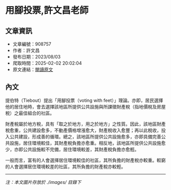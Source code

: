 # 用腳投票,許文昌老師

## 文章資訊
- 文章編號：908757
- 作者：許文昌
- 發布日期：2023/08/03
- 爬取時間：2025-02-02 20:02:04
- 原文連結：[閱讀原文](https://real-estate.get.com.tw/Columns/detail.aspx?no=908757)

## 內文
提伯特（Tiebout）提出「用腳投票（voting with feet）」理論。亦即，居民選擇他的居住地時，會去選擇該地區所提供公共設施與所課徵財產稅（指地價稅及房屋稅）之最佳組合的社區。

財產稅屬於地方稅，具有「取之於地方，用之於地方」之性質。因此，該地區財產稅愈重，公共建設愈多，不動產價格增漲愈大，財產稅收入愈豐；再以此稅收，投入公共建設，形成善的循環。總之，該地區所提供公共設施愈多，亦即具備完善公共設施，居住環境較佳，其財產稅負擔亦愈重。相反地，該地區所提供公共設施愈少，亦即公共設施較不完備，居住環境較差，其財產稅負擔亦愈輕。

一般而言，富有的人會選擇居住環境較佳的社區，其所負擔的財產稅亦較重。較窮的人會選擇居住環境較差的社區，其所負擔的財產稅亦較輕。

---
*注：本文圖片存放於 ./images/ 目錄下*
